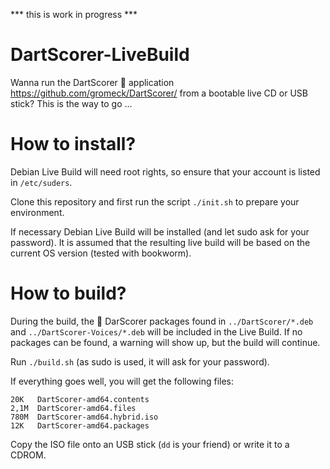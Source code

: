 *** this is work in progress ***

# DartScorer-LiveBuild
Wanna run the DartScorer :dart: application https://github.com/gromeck/DartScorer/ from a bootable live CD or USB stick?
This is the way to go ...

# How to install?

Debian Live Build will need root rights, so ensure that your account is listed in ```/etc/suders```.

Clone this repository and first run the script ```./init.sh``` to prepare your environment.

If necessary Debian Live Build will be installed (and let sudo ask for your password).
It is assumed that the resulting live build will be based on the current OS version (tested with bookworm).

# How to build?

During the build, the :dart: DarScorer packages found in ```../DartScorer/*.deb``` and ```../DartScorer-Voices/*.deb```
will be included in the Live Build. If no packages can be found, a warning will show up, but the build will continue.

Run ```./build.sh``` (as sudo is used, it will ask for your password).

If everything goes well, you will get the following files:

```
20K   DartScorer-amd64.contents
2,1M  DartScorer-amd64.files
780M  DartScorer-amd64.hybrid.iso
12K   DartScorer-amd64.packages
```

Copy the ISO file onto an USB stick (```dd``` is your friend) or write it to a CDROM. 
